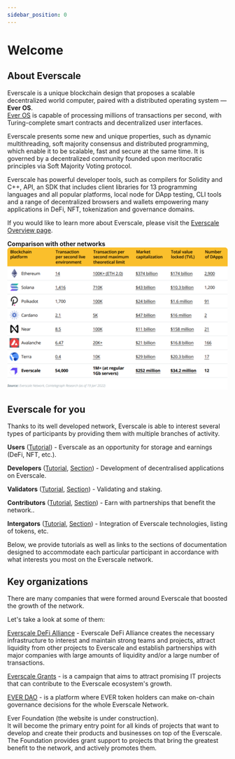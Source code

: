 ```yaml
---
sidebar_position: 0
---
```


# Welcome

## About Everscale

Everscale is a unique blockchain design that proposes a scalable decentralized world computer, paired with a distributed operating system — **Ever OS**.  
[Ever OS](../arch/00-ever-os.md) is capable of processing millions of transactions per second, with Turing-complete smart contracts and decentralized user interfaces.  

Everscale presents some new and unique properties, such as dynamic multithreading, soft majority consensus and distributed programming, which enable it to be scalable, fast and secure at the same time. It is governed by a decentralized community founded upon meritocratic principles via Soft Majority Voting protocol.

Everscale has powerful developer tools, such as compilers for Solidity and C++, API, an SDK that includes client libraries for 13 programming languages and all popular platforms, local node for DApp testing, CLI tools and a range of decentralized browsers and wallets empowering many applications in DeFi, NFT, tokenization and governance domains.

If you would like to learn more about Everscale, please visit the [Everscale Overview page](everscale-overview).

**Comparison with other networks**
![Comparison with other networks](img/comparison.svg)

## Everscale for you

Thanks to its well developed network, Everscale is able to interest several types of  participants by providing them with multiple branches of activity.

**Users** ([Tutorial](tutorial/users.md)) - Everscale as an opportunity for storage and earnings (DeFi, NFT, etc.).

**Developers** ([Tutorial](../develop/tutorial/), [Section](../develop/)) - Development of decentralised applications on Everscale.

**Validators** ([Tutorial](../validate/tutorial/), [Section](../validate/)) - Validating and staking. 

**Contributors** ([Tutorial](../contribute/tutorial/), [Section](../contribute/)) - Earn with partnerships that benefit the network..

**Intergators** ([Tutorial](../develop/integrate/tutorial/), [Section](../develop/integrate/)) - Integration of Everscale technologies, listing of tokens, etc.

Below, we provide tutorials as well as links to the sections of documentation designed to accommodate each particular participant in accordance with what interests you most on the Everscale network. 

## Key organizations

There are many companies that were formed around Everscale that boosted the growth of the network.

Let's take a look at some of them:

[Everscale DeFi Alliance](https://everalliance.org/) - Everscale DeFi Alliance creates the necessary infrastructure to interest and maintain strong teams and projects, attract liquidity from other projects to Everscale and establish partnerships with major companies with large amounts of liquidity and/or a large number of transactions.

[Everscale Grants](https://everscale.network/developers/grants) - is a campaign that aims to attract promising IT projects that can contribute to the Everscale ecosystem's growth.

[EVER DAO](https://everdao.net/governance) - is a platform where EVER token holders can make on-chain governance decisions for the whole Everscale Network.

Ever Foundation (the website is under construction).  
It will become the primary entry point for all kinds of projects that want to develop and create their products and businesses on top of the Everscale. The Foundation provides grant support to projects that bring the greatest benefit to the network, and actively promotes them.
